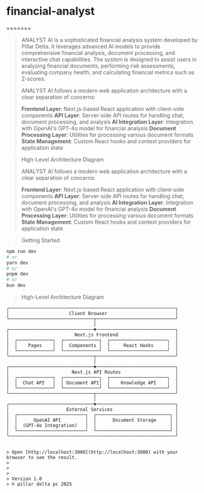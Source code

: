 
# financial-analyst 
=======
> ANALYST AI is a sophisticated financial analysis system developed by Pillar Delta. It leverages advanced AI models to provide comprehensive financial analysis, document processing, and interactive chat capabilities. The system is designed to assist users in analyzing financial documents, performing risk assessments, evaluating company health, and calculating financial metrics such as Z-scores.
> 
> ANALYST AI follows a modern web application architecture with a clear separation of concerns:
> 
> **Frontend Layer**: Next.js-based React application with client-side components
> **API Layer**: Server-side API routes for handling chat, document processing, and analysis
> **AI Integration Layer**: Integration with OpenAI's GPT-4o model for financial analysis
> **Document Processing Layer**: Utilities for processing various document formats
> **State Management**: Custom React hooks and context providers for application state

> High-Level Architecture Diagram
> 
> ANALYST AI follows a modern web application architecture with a clear separation of concerns:
> 
> **Frontend Layer**: Next.js-based React application with client-side components
> **API Layer**: Server-side API routes for handling chat, document processing, and analysis
> **AI Integration Layer**: Integration with OpenAI's GPT-4o model for financial analysis
> **Document Processing Layer**: Utilities for processing various document formats
> **State Management**: Custom React hooks and context providers for application state
> 

> Getting Started
> 
> 
> 
```bash
npm run dev
# or
yarn dev
# or
pnpm dev
# or
bun dev
```

> High-Level Architecture Diagram
> 
```
┌─────────────────────────────────────────────────────────────┐
│                      Client Browser                         │
└───────────────────────────────┬─────────────────────────────┘
                                │
┌───────────────────────────────▼─────────────────────────────┐
│                        Next.js Frontend                     │
│  ┌─────────────┐  ┌─────────────┐  ┌─────────────────────┐  │
│  │    Pages    │  │  Components │  │     React Hooks     │  │
│  └─────────────┘  └─────────────┘  └─────────────────────┘  │
└───────────────────────────────┬─────────────────────────────┘
                                │
┌───────────────────────────────▼─────────────────────────────┐
│                       Next.js API Routes                    │
│  ┌─────────────┐  ┌─────────────┐  ┌─────────────────────┐  │
│  │  Chat API   │  │ Document API│  │    Knowledge API    │  │
│  └─────────────┘  └─────────────┘  └─────────────────────┘  │
└───────────────────────────────┬─────────────────────────────┘
                                │
┌───────────────────────────────▼─────────────────────────────┐
│                     External Services                       │
│  ┌─────────────────────────┐  ┌───────────────────────────┐ │
│  │      OpenAI API         │  │      Document Storage     │ │
│  │  (GPT-4o Integration)   │  │                           │ │
│  └─────────────────────────┘  └───────────────────────────┘ │
└─────────────────────────────────────────────────────────────┘


> Open [http://localhost:3000](http://localhost:3000) with your browser to see the result.
> 
> 
> 
> Version 1.0
> © pillar delta pc 2025




